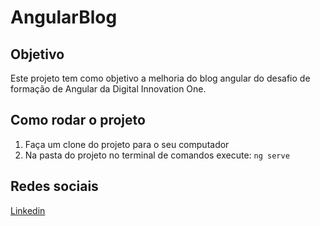 # AngularBlog

## Objetivo

Este projeto tem como objetivo a melhoria do blog angular do desafio de formação de Angular da Digital Innovation One.

## Como rodar o projeto

1. Faça um clone do projeto para o seu computador
2. Na pasta do projeto no terminal de comandos execute: `ng serve`

## Redes sociais

[Linkedin](https://linkedin.com/in/gfernandessantos)